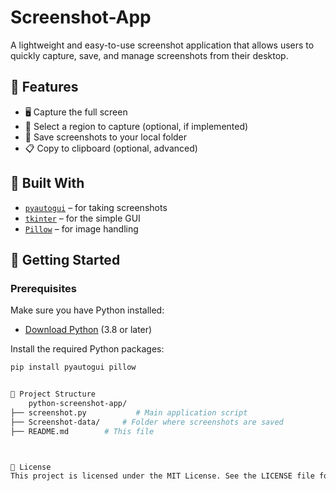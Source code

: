 # Screenshot-App
A lightweight and easy-to-use screenshot application that allows users to quickly capture, save, and manage screenshots from their desktop.

## 🧰 Features

- 🖥️ Capture the full screen
- 📐 Select a region to capture (optional, if implemented)
- 💾 Save screenshots to your local folder
- 📋 Copy to clipboard (optional, advanced)

## 🐍 Built With

- [`pyautogui`](https://pypi.org/project/pyautogui/) – for taking screenshots
- [`tkinter`](https://docs.python.org/3/library/tkinter.html) – for the simple GUI
- [`Pillow`](https://pypi.org/project/Pillow/) – for image handling

## 🚀 Getting Started

### Prerequisites

Make sure you have Python installed:

- [Download Python](https://www.python.org/downloads/) (3.8 or later)

Install the required Python packages:

```bash
pip install pyautogui pillow


📁 Project Structure
    python-screenshot-app/
├── screenshot.py           # Main application script
├── Screenshot-data/     # Folder where screenshots are saved
├── README.md        # This file



📃 License
This project is licensed under the MIT License. See the LICENSE file for more details.

